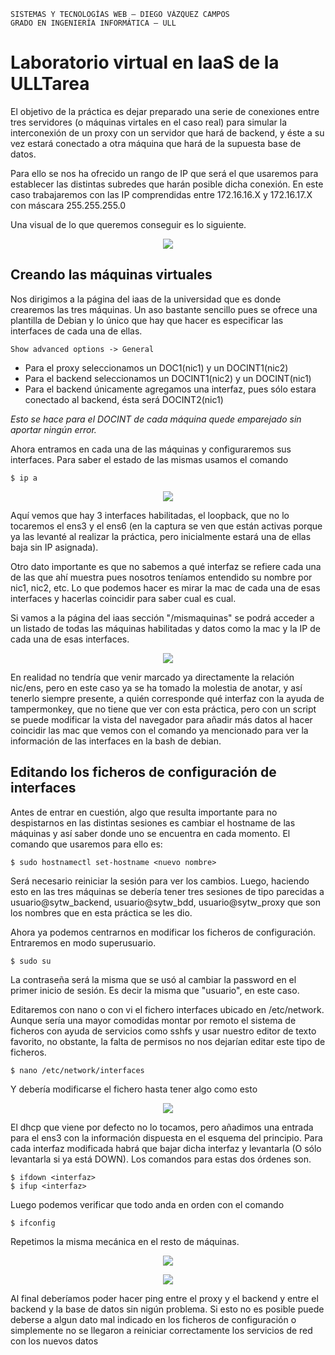 ```
SISTEMAS Y TECNOLOGÍAS WEB — DIEGO VÁZQUEZ CAMPOS
GRADO EN INGENIERÍA INFORMÁTICA — ULL
```
# Laboratorio virtual en IaaS de la ULLTarea
El objetivo de la práctica es dejar preparado una serie de conexiones entre tres servidores (o máquinas virtales en el caso real) para simular la interconexión de un proxy con un servidor que hará de backend, y éste a su vez estará conectado a otra máquina que hará de la supuesta base de datos. 

Para ello se nos ha ofrecido un rango de IP que será el que usaremos para establecer las distintas subredes que harán posible dicha conexión. En este caso trabajaremos con las IP comprendidas entre 172.16.16.X y 172.16.17.X con máscara 255.255.255.0

Una visual de lo que queremos conseguir es lo siguiente.


<p align="center">
  <img src="https://github.com/monnizou/SYTW/blob/master/P1/imgs/diagram.png"/>
</p>

## Creando las máquinas virtuales
Nos dirigimos a la página del iaas de la universidad que es donde crearemos las tres máquinas. Un aso bastante sencillo pues se ofrece una plantilla de Debian y lo único que hay que hacer es especificar las interfaces de cada una de ellas.

```
Show advanced options -> General
```
- Para el proxy seleccionamos un DOC1(nic1) y un DOCINT1(nic2)
- Para el backend seleccionamos un DOCINT1(nic2) y un DOCINT(nic1)
- Para el backend únicamente agregamos una interfaz, pues sólo estara conectado al backend, ésta será DOCINT2(nic1)

*Esto se hace para el DOCINT de cada máquina quede emparejado sin aportar ningún error.*

Ahora entramos en cada una de las máquinas y configuraremos sus interfaces. Para saber el estado de las mismas usamos el comando
```console
$ ip a
```
<p align="center">
  <img src="https://github.com/monnizou/SYTW/blob/master/P1/imgs/captu1.png"/>
</p>
Aquí vemos que hay 3 interfaces habilitadas, el loopback, que no lo tocaremos el ens3 y el ens6 (en la captura se ven que están activas porque ya las levanté al realizar la práctica, pero inicialmente estará una de ellas baja sin IP asignada). 

Otro dato importante es que no sabemos a qué interfaz se refiere cada una de las que ahí muestra pues nosotros teníamos entendido su nombre por nic1, nic2, etc. Lo que podemos hacer es mirar la mac de cada una de esas interfaces y hacerlas coincidir para saber cual es cual. 

Si vamos a la página del iaas sección "/mismaquinas" se podrá acceder a un listado de todas las máquinas habilitadas y datos como la mac y la IP de cada una de esas interfaces.
<p align="center">
  <img src="https://github.com/monnizou/SYTW/blob/master/P1/imgs/screen2.png"/>
</p>

En realidad no tendría que venir marcado ya directamente la relación nic/ens, pero en este caso ya se ha tomado la molestia de anotar, y así tenerlo siempre presente, a quién corresponde qué interfaz con la ayuda de tampermonkey, que no tiene que ver con esta práctica, pero con un script se puede modificar la vista del navegador para añadir más datos al hacer coincidir las mac que vemos con el comando ya mencionado para ver la información de las interfaces en la bash de debian.

## Editando los ficheros de configuración de interfaces
Antes de entrar en cuestión, algo que resulta importante para no despistarnos en las distintas sesiones es cambiar el hostname de las máquinas y así saber donde uno se encuentra en cada momento. El comando que usaremos para ello es:
```console
$ sudo hostnamectl set-hostname <nuevo nombre>
```
Será necesario reiniciar la sesión para ver los cambios. Luego, haciendo esto en las tres máquinas se debería tener tres sesiones de tipo parecidas a usuario@sytw_backend, usuario@sytw_bdd, usuario@sytw_proxy que son los nombres que en esta práctica se les dio.

Ahora ya podemos centrarnos en modificar los ficheros de configuración. Entraremos en modo superusuario.
```console
$ sudo su
```
La contraseña será la misma que se usó al cambiar la password en el primer inicio de sesión. Es decir la misma que "usuario", en este caso.

Editaremos con nano o con vi el fichero interfaces ubicado en /etc/network. Aunque sería una mayor comodidas montar por remoto el sistema de ficheros con ayuda de servicios como sshfs y usar nuestro editor de texto favorito, no obstante, la falta de permisos no nos dejarían editar este tipo de ficheros.
```console
$ nano /etc/network/interfaces
```
Y debería modificarse el fichero hasta tener algo como esto

<p align="center">
  <img src="https://github.com/monnizou/SYTW/blob/master/P1/imgs/proxy_screen.png"/>
</p>

El dhcp que viene por defecto no lo tocamos, pero añadimos una entrada para el ens3 con la información dispuesta en el esquema del principio. Para cada interfaz modificada habrá que bajar dicha interfaz y levantarla (O sólo levantarla si ya está DOWN). Los comandos para estas dos órdenes son.
```console
$ ifdown <interfaz>
$ ifup <interfaz>
```
Luego podemos verificar que todo anda en orden con el comando
```console
$ ifconfig
```

Repetimos la misma mecánica en el resto de máquinas.

<p align="center">
  <img src="https://github.com/monnizou/SYTW/blob/master/P1/imgs/screen_backend.png"/>
</p>
<p align="center">
  <img src="https://github.com/monnizou/SYTW/blob/master/P1/imgs/screen_bdd.png"/>
</p>

Al final deberíamos poder hacer ping entre el proxy y el backend y entre el backend y la base de datos sin nigún problema. Si esto no es posible puede deberse a algun dato mal indicado en los ficheros de configuración o simplemente no se llegaron a reiniciar correctamente los servicios de red con los nuevos datos
